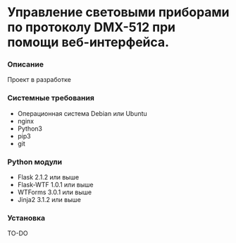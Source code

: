Управление световыми приборами по протоколу DMX-512 при помощи веб-интерфейса.
===
### Описание
Проект в разработке

### Системные требования
* Операционная система Debian или Ubuntu
* nginx
* Python3
* pip3
* git

### Python модули
* Flask 2.1.2 или выше
* Flask-WTF 1.0.1 или выше
* WTForms 3.0.1 или выше
* Jinja2 3.1.2 или выше

### Установка
TO-DO
